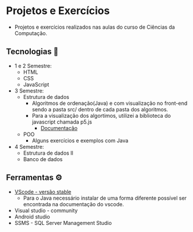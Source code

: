# Projetos e Exercícios
- Projetos e exercícios realizados nas aulas do curso de Ciências da Computação.

## Tecnologias :rocket: 
- 1 e 2 Semestre:
    - HTML
    - CSS
    - JavaScript
- 3 Semestre:
    - Estrutura de dados
        - Algoritmos de ordenação(Java) e com visualização no front-end sendo a pasta src/ dentro de cada pasta dos algoritmos. 
        - Para a visualização dos algortimos, utilizei a biblioteca do javascript chamada p5.js
            - [Documentação](https://p5js.org/get-started/)
    - POO
        - Alguns exercícios e exemplos com Java
- 4 Semestre: 
    - Estrutura de dados II
    - Banco de dados

## Ferramentas :gear:
- [VScode - versão stable](https://code.visualstudio.com/) 
    - Para o Java necessário instalar de uma forma diferente possível ser encontrada na documentação do vscode.
- Visual studio - community
- Android studio
- SSMS - SQL Server Management Studio

